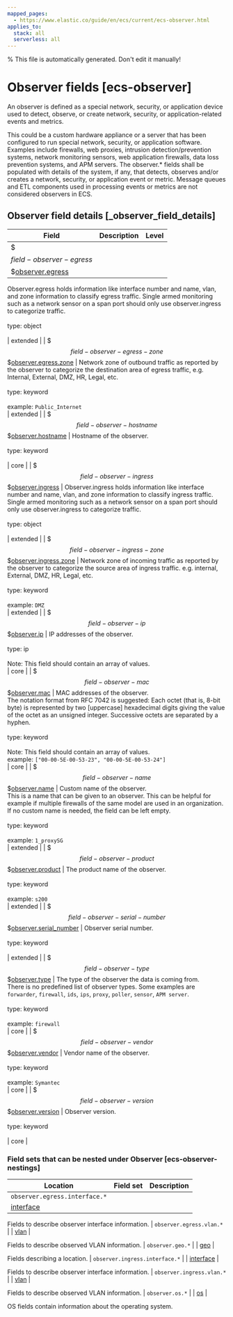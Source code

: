 ```yaml
---
mapped_pages:
  - https://www.elastic.co/guide/en/ecs/current/ecs-observer.html
applies_to:
  stack: all
  serverless: all
---
```

% This file is automatically generated. Don't edit it manually!

# Observer fields [ecs-observer]

An observer is defined as a special network, security, or application device used to detect, observe, or create network, security, or application-related events and metrics.

This could be a custom hardware appliance or a server that has been configured to run special network, security, or application software. Examples include firewalls, web proxies, intrusion detection/prevention systems, network monitoring sensors, web application firewalls, data loss prevention systems, and APM servers. The observer.* fields shall be populated with details of the system, if any, that detects, observes and/or creates a network, security, or application event or metric. Message queues and ETL components used in processing events or metrics are not considered observers in ECS.

## Observer field details [_observer_field_details]

| Field | Description | Level |
| --- | --- | --- |
| $$$field-observer-egress$$$[observer.egress](#field-observer-egress) |
Observer.egress holds information like interface number and name, vlan, and zone information to classify egress traffic.  Single armed monitoring such as a network sensor on a span port should only use observer.ingress to categorize traffic.<br><br>type: object<br><br>
 | extended |
| $$$field-observer-egress-zone$$$[observer.egress.zone](#field-observer-egress-zone) |
Network zone of outbound traffic as reported by the observer to categorize the destination area of egress traffic, e.g. Internal, External, DMZ, HR, Legal, etc.<br><br>type: keyword<br><br>
example: `Public_Internet`<br> | extended |
| $$$field-observer-hostname$$$[observer.hostname](#field-observer-hostname) |
Hostname of the observer.<br><br>type: keyword<br><br>
 | core |
| $$$field-observer-ingress$$$[observer.ingress](#field-observer-ingress) |
Observer.ingress holds information like interface number and name, vlan, and zone information to classify ingress traffic.  Single armed monitoring such as a network sensor on a span port should only use observer.ingress to categorize traffic.<br><br>type: object<br><br>
 | extended |
| $$$field-observer-ingress-zone$$$[observer.ingress.zone](#field-observer-ingress-zone) |
Network zone of incoming traffic as reported by the observer to categorize the source area of ingress traffic. e.g. internal, External, DMZ, HR, Legal, etc.<br><br>type: keyword<br><br>
example: `DMZ`<br> | extended |
| $$$field-observer-ip$$$[observer.ip](#field-observer-ip) |
IP addresses of the observer.<br><br>type: ip<br><br>
Note: This field should contain an array of values.<br>
 | core |
| $$$field-observer-mac$$$[observer.mac](#field-observer-mac) |
MAC addresses of the observer.<br>The notation format from RFC 7042 is suggested: Each octet (that is, 8-bit byte) is represented by two [uppercase] hexadecimal digits giving the value of the octet as an unsigned integer. Successive octets are separated by a hyphen.<br><br>type: keyword<br><br>
Note: This field should contain an array of values.<br>
example: `["00-00-5E-00-53-23", "00-00-5E-00-53-24"]`<br> | core |
| $$$field-observer-name$$$[observer.name](#field-observer-name) |
Custom name of the observer.<br>This is a name that can be given to an observer. This can be helpful for example if multiple firewalls of the same model are used in an organization.<br>If no custom name is needed, the field can be left empty.<br><br>type: keyword<br><br>
example: `1_proxySG`<br> | extended |
| $$$field-observer-product$$$[observer.product](#field-observer-product) |
The product name of the observer.<br><br>type: keyword<br><br>
example: `s200`<br> | extended |
| $$$field-observer-serial-number$$$[observer.serial_number](#field-observer-serial-number) |
Observer serial number.<br><br>type: keyword<br><br>
 | extended |
| $$$field-observer-type$$$[observer.type](#field-observer-type) |
The type of the observer the data is coming from.<br>There is no predefined list of observer types. Some examples are `forwarder`, `firewall`, `ids`, `ips`, `proxy`, `poller`, `sensor`, `APM server`.<br><br>type: keyword<br><br>
example: `firewall`<br> | core |
| $$$field-observer-vendor$$$[observer.vendor](#field-observer-vendor) |
Vendor name of the observer.<br><br>type: keyword<br><br>
example: `Symantec`<br> | core |
| $$$field-observer-version$$$[observer.version](#field-observer-version) |
Observer version.<br><br>type: keyword<br><br>
 | core |


### Field sets that can be nested under Observer [ecs-observer-nestings]

| Location | Field set | Description |
|---|---|---|
| `observer.egress.interface.*` |
| [interface](/reference/ecs-interface.md) |

Fields to describe observer interface information.
| `observer.egress.vlan.*` |
| [vlan](/reference/ecs-vlan.md) |

Fields to describe observed VLAN information.
| `observer.geo.*` |
| [geo](/reference/ecs-geo.md) |

Fields describing a location.
| `observer.ingress.interface.*` |
| [interface](/reference/ecs-interface.md) |

Fields to describe observer interface information.
| `observer.ingress.vlan.*` |
| [vlan](/reference/ecs-vlan.md) |

Fields to describe observed VLAN information.
| `observer.os.*` |
| [os](/reference/ecs-os.md) |

OS fields contain information about the operating system.
